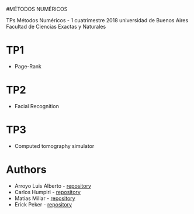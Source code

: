 #MÉTODOS NUMÉRICOS

TPs Métodos Numéricos - 1 cuatrimestre 2018 universidad de Buenos Aires Facultad de Ciencias Exactas y Naturales

# TP1 
-   Page-Rank 
# TP2
-   Facial Recognition 
# TP3
-   Computed tomography simulator

# Authors

* Arroyo Luis Alberto - [repository](https://github.com/crusadesoflouis)
* Carlos Humpiri -      [repository](https://github.com/snayder15)
* Matias Millar -      [repository](https://github.com/matiasmilla)
* Erick Peker -      [repository](https://github.com/Stroganoff)
